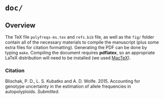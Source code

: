 # `doc/`

## Overview

The TeX file `polyfreqs-ms.tex` and `refs.bib` file, as well as the `fig/` folder contain all of the necessary materials to compile the manuscript (plus some extra files for citation formatting). 
Generating the PDF can be done by typing `make`. 
Compiling the document requires **pdflatex**, 
so an appropriate LaTeX distribution will need to be installed (we used <a href="https://tug.org/mactex/" target="_blank">MacTeX</a>).

### Citation

Blischak, P. D., L. S. Kubatko and A. D. Wolfe. 2015.
Accounting for genotype uncertainty in the estimation of allele frequencies in autopolyploids.
*Submitted*.
